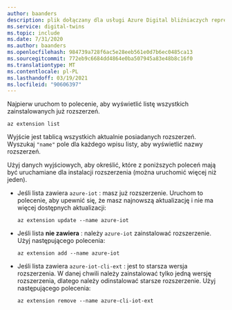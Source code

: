 ```yaml
---
author: baanders
description: plik dołączany dla usługi Azure Digital bliźniaczych reprezentacji — Konfigurowanie najnowszego rozszerzenia IoT
ms.service: digital-twins
ms.topic: include
ms.date: 7/31/2020
ms.author: baanders
ms.openlocfilehash: 984739a728f6ac5e28eeb561e0d7b6ec0485ca13
ms.sourcegitcommit: 772eb9c6684dd4864e0ba507945a83e48b8c16f0
ms.translationtype: MT
ms.contentlocale: pl-PL
ms.lasthandoff: 03/19/2021
ms.locfileid: "90606397"
---
```

Najpierw uruchom to polecenie, aby wyświetlić listę wszystkich zainstalowanych już rozszerzeń.

```azurecli-interactive
az extension list
```

Wyjście jest tablicą wszystkich aktualnie posiadanych rozszerzeń. Wyszukaj `"name"` pole dla każdego wpisu listy, aby wyświetlić nazwy rozszerzeń.

Użyj danych wyjściowych, aby określić, które z poniższych poleceń mają być uruchamiane dla instalacji rozszerzenia (można uruchomić więcej niż jeden).
* Jeśli lista zawiera `azure-iot` : masz już rozszerzenie. Uruchom to polecenie, aby upewnić się, że masz najnowszą aktualizację i nie ma więcej dostępnych aktualizacji:

   ```azurecli-interactive
   az extension update --name azure-iot
   ```

* Jeśli lista **nie zawiera** : należy `azure-iot` zainstalować rozszerzenie. Użyj następującego polecenia:

    ```azurecli-interactive
    az extension add --name azure-iot
    ```

* Jeśli lista zawiera `azure-iot-cli-ext` : jest to starsza wersja rozszerzenia. W danej chwili należy zainstalować tylko jedną wersję rozszerzenia, dlatego należy odinstalować starsze rozszerzenie. Użyj następującego polecenia:

   ```azurecli-interactive
   az extension remove --name azure-cli-iot-ext
   ```